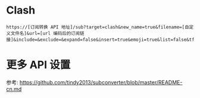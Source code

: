 # Clash
```
https://[订阅转换 API 地址]/sub?target=clash&new_name=true&filename=[自定义文件名]&url=[url 编码后的订阅链接]&include=&exclude=&expand=false&insert=true&emoji=true&list=false&tfo=true&udp=true&config=https://raw.githubusercontent.com/FanxJK/Rules/main/Clash.ini
```
# 更多 API 设置
参考: https://github.com/tindy2013/subconverter/blob/master/README-cn.md
